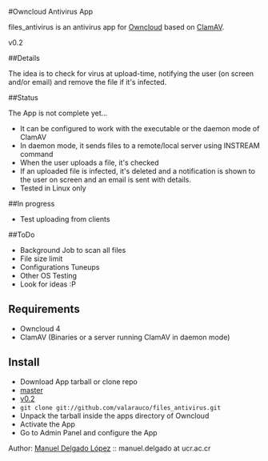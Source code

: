#Owncloud Antivirus App   

files_antivirus is an antivirus app for [Owncloud](https://github.com/owncloud) based on [ClamAV](http://www.clamav.net).

v0.2

##Details

The idea is to check for virus at upload-time, notifying the user (on screen and/or email) and
remove the file if it's infected.

##Status

The App is not complete yet...
* It can be configured to work with the executable or the daemon mode of ClamAV
* In daemon mode, it sends files to a remote/local server using INSTREAM command
* When the user uploads a file, it's checked
* If an uploaded file is infected, it's deleted and a notification is shown to the user on screen and an email is sent with details.
* Tested in Linux only

##In progress

* Test uploading from clients

##ToDo

* Background Job to scan all files
* File size limit
* Configurations Tuneups
* Other OS Testing
* Look for ideas :P

## Requirements

* Owncloud 4
* ClamAV (Binaries or a server running ClamAV in daemon mode)

## Install

* Download App tarball or clone repo
 * [master](https://github.com/valarauco/files_antivirus/tarball/master)
 * [v0.2](https://github.com/valarauco/files_antivirus/archive/v0.2.tar.gz)
 * `git clone git://github.com/valarauco/files_antivirus.git`
* Unpack the tarball inside the apps directory of Owncloud
* Activate the App
* Go to Admin Panel and configure the App


Author: 
[Manuel Delgado López](https://github.com/valarauco/) :: manuel.delgado at ucr.ac.cr

